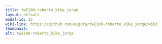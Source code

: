 ```yaml
---
title: twE100-roberto_kike_jorge
layout: default
modal-id: 15
wiki-link: https://github.com/aigora/twE100-roberto_kike_jorge/wiki
thumbnail: 
alt: twE100-roberto_kike_jorge
---
```

